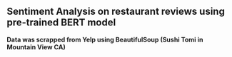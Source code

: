 ## Sentiment Analysis on restaurant reviews using pre-trained BERT model

**Data was scrapped from Yelp using BeautifulSoup (Sushi Tomi in Mountain View CA)**
